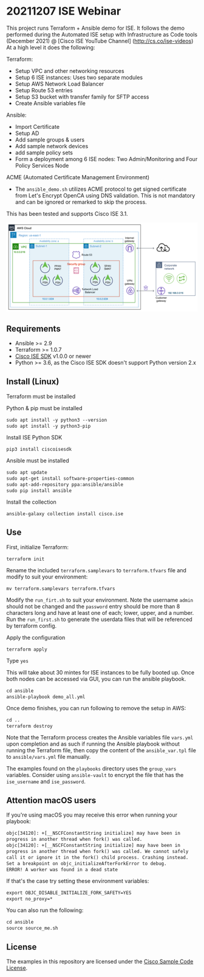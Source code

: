 # 20211207 ISE Webinar

This project runs Terraform + Ansible demo for ISE. It follows the demo performed during the Automated ISE setup with Infrastructure as Code tools (December 2021) @ [Cisco ISE YouTube Channel] (http://cs.co/ise-videos)
At a high level it does the following:

Terraform:
- Setup VPC and other networking resources
- Setup 6 ISE instances: Uses two separate modules
- Setup AWS Network Load Balancer
- Setup Route 53 entries
- Setup S3 bucket with transfer family for SFTP access
- Create Ansible variables file

Ansible:
- Import Certificate
- Setup AD
- Add sample groups & users
- Add sample network devices
- add sample policy sets
- Form a deployment among 6 ISE nodes: Two Admin/Monitoring and Four Policy Services Node

ACME (Automated Certificate Management Environment)
- The `ansible_demo.sh` utilizes ACME protocol to get signed certificate from Let's Encrypt OpenCA using DNS validation. This is not mandatory and can be ignored or remarked to skip the process. 

This has been tested and supports Cisco ISE 3.1.

![Diagram](demo_setup.png)

## Requirements
- Ansible >= 2.9
- Terraform >= 1.0.7
- [Cisco ISE SDK](https://github.com/CiscoISE/ciscoisesdk) v1.0.0 or newer
- Python >= 3.6, as the Cisco ISE SDK doesn't support Python version 2.x

## Install (Linux)
Terraform must be installed

Python & pip must be installed
```
sudo apt install -y python3 --version
sudo apt install -y python3-pip
```

Install ISE Python SDK
```
pip3 install ciscoisesdk
```

Ansible must be installed
```
sudo apt update
sudo apt-get install software-properties-common
sudo apt-add-repository ppa:ansible/ansible
sudo pip install ansible
```

Install the collection
```
ansible-galaxy collection install cisco.ise
```

## Use
First, initialize Terraform:
```
terraform init
```

Rename the included `terraform.samplevars` to `terraform.tfvars` file and modify to suit your environment:
```
mv terraform.samplevars terraform.tfvars
```

Modify the `run_firt.sh` to suit your environment. Note the username `admin` should not be changed and the `password` entry should be more than 8 characters long and have at least one of each; lower, upper, and a number. Run the `run_first.sh` to generate the userdata files that will be referenced by terraform config.

Apply the configuration
```
terraform apply
```

Type `yes`

This will take about 30 mintes for ISE instances to be fully booted up. Once both nodes can be accessed via GUI, you can run the ansible playbook.
```
cd ansible
ansible-playbook demo_all.yml
```

Once demo finishes, you can run following to remove the setup in AWS:
```
cd ..
terraform destroy
```

Note that the Terraform process creates the Ansible variables file `vars.yml` upon completion and as such if running the Ansible playbook without running the Terraform file, then copy the content of the `ansible_var.tpl` file to `ansible/vars.yml` file manually.

The examples found on the `playbooks` directory uses the `group_vars` variables. Consider using `ansible-vault` to encrypt the file that has the `ise_username` and `ise_password`.

## Attention macOS users

If you're using macOS you may receive this error when running your playbook:

```
objc[34120]: +[__NSCFConstantString initialize] may have been in progress in another thread when fork() was called.
objc[34120]: +[__NSCFConstantString initialize] may have been in progress in another thread when fork() was called. We cannot safely call it or ignore it in the fork() child process. Crashing instead. Set a breakpoint on objc_initializeAfterForkError to debug.
ERROR! A worker was found in a dead state
```

If that's the case try setting these environment variables:
```
export OBJC_DISABLE_INITIALIZE_FORK_SAFETY=YES
export no_proxy=*
```

You can also run the following:
```
cd ansible
source source_me.sh
```

## License

The examples in this repository are licensed under the [Cisco Sample Code License](https://developer.cisco.com/site/license/cisco-sample-code-license/).
